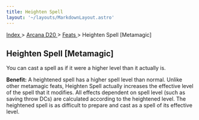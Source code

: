 ```yaml
---
title: Heighten Spell
layout: '~/layouts/MarkdownLayout.astro'
---
```


[ Index ](/) > [ Arcana D20 ](/arcana.d20.srd) > [ Feats ](/arcana.d20.srd/feats) > Heighten Spell [Metamagic]

##  Heighten Spell [Metamagic]

You can cast a spell as if it were a higher level than it actually is.

**Benefit:** A heightened spell has a higher spell level than normal. Unlike
other metamagic feats, Heighten Spell actually increases the effective level
of the spell that it modifies. All effects dependent on spell level (such as
saving throw DCs) are calculated according to the heightened level. The
heightened spell is as difficult to prepare and cast as a spell of its
effective level.

